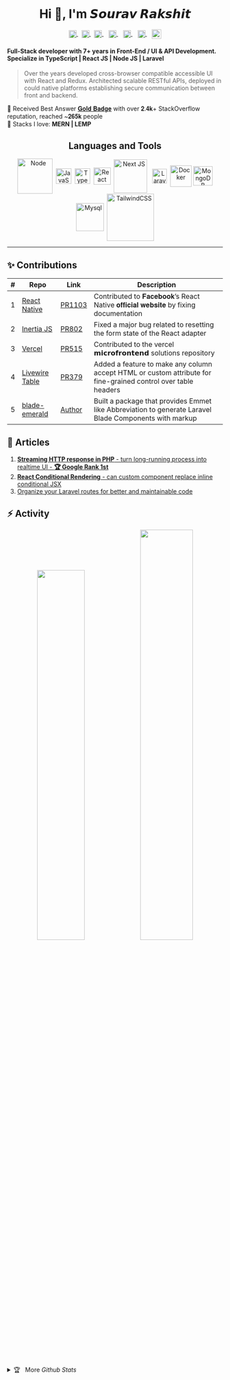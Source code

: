 <h1 align="center">Hi 🤙, I'm 𝙎𝙤𝙪𝙧𝙖𝙫 𝙍𝙖𝙠𝙨𝙝𝙞𝙩</h1>

<p align="center">
  <a href="https://github.com/devsrv/" target="_blank">
  <img align="center" alt="Github" width="18px" src="https://cdn.jsdelivr.net/npm/simple-icons@v3/icons/github.svg" />
  </a>
  &nbsp;
  <a href="https://stackblitz.com/@rsrv1" target="_blank">
  <img align="center" alt="StackBlitz" width="18px" src="https://cdn.jsdelivr.net/npm/simple-icons@v8/icons/stackblitz.svg" />
  </a>
  &nbsp;
  <a href="https://stackoverflow.com/users/7819438/devsourav" target="_blank">
   <img align="center" alt="StackOverflow" width="18px" src="https://cdn.jsdelivr.net/npm/simple-icons@v8/icons/stackoverflow.svg" />
  </a>
  &nbsp;&nbsp;
  <a href="https://instagram.com/im.sourav" target="_blank">
   <img align="center" alt="Instagram" width="18px" src="https://cdn.jsdelivr.net/npm/simple-icons@v3/icons/instagram.svg" />
  </a>
   &nbsp;&nbsp;
  <a href="https://linkedin.com/in/sourav-rakshit1" target="_blank">
   <img align="center" alt="LinkedIn" width="18px" src="https://cdn.jsdelivr.net/npm/simple-icons@v3/icons/linkedin.svg" />
  </a>
   &nbsp;&nbsp;
  <a href="https://twitter.com/srvrksh" target="_blank">
   <img align="center" alt="Twitter" width="18px" src="https://cdn.jsdelivr.net/npm/simple-icons@v3/icons/twitter.svg" />
  </a>
   &nbsp;&nbsp;
  <a href="mailto:hello@itsrav.dev">
   <img align="center" width="22px" src="https://cdn.jsdelivr.net/npm/simple-icons@v3/icons/gmail.svg" />
  </a>
</p>



#### Full-Stack developer with 7+ years in Front-End / UI & API Development. Specialize in TypeScript | React JS | Node JS | Laravel

> Over the years developed cross-browser compatible accessible UI with React and Redux. Architected scalable RESTful APIs, deployed in could native platforms establishing secure communication between front and backend.

🏅 Received Best Answer [𝐆𝐨𝐥𝐝 𝐁𝐚𝐝𝐠𝐞](https://stackoverflow.com/users/7819438/devsourav) with over 𝟐.𝟒𝐤+ StackOverflow reputation, reached ~𝟐𝟔𝟓𝐤 people <br/>
🌱 Stacks I love: **MERN | LEMP**


<h2 align="center">Languages and Tools</h2>
<p align="center"> 
  <img align="center" alt="Node" title="Node JS" width="82" src="https://cdn.jsdelivr.net/gh/devicons/devicon/icons/nodejs/nodejs-original-wordmark.svg"/>&nbsp;
  <img align="center" alt="JavaScript" title="JavaScript" width="36" src="https://cdn.jsdelivr.net/gh/devicons/devicon/icons/javascript/javascript-plain.svg"/>&nbsp;
  <img align="center" alt="TypeScript" title="TypeScript" width="36" src="https://cdn.jsdelivr.net/gh/devicons/devicon/icons/typescript/typescript-original.svg"/>&nbsp;
  <img align="center" alt="React JS" title="React JS" width="40" src="https://cdn.jsdelivr.net/gh/devicons/devicon/icons/react/react-original.svg"/>&nbsp;
  <img align="center" alt="Next JS" title="Next JS" width="78" src="https://cdn.jsdelivr.net/gh/devicons/devicon/icons/nextjs/nextjs-original-wordmark.svg"/>&nbsp;&nbsp;
  <img align="center" alt="Laravel" title="Laravel" width="34" src="https://upload.wikimedia.org/wikipedia/commons/9/9a/Laravel.svg"/>&nbsp;
  <img align="center" alt="Docker" title="Docker" width="50" src="https://cdn.jsdelivr.net/gh/devicons/devicon/icons/docker/docker-plain.svg"/>
  <img align="center" alt="MongoDB" title="MongoDB" width="45" src="https://cdn.jsdelivr.net/gh/devicons/devicon/icons/mongodb/mongodb-original.svg"/>
  <img align="center" alt="Mysql" title="Mysql" width="65" src="https://cdn.jsdelivr.net/gh/devicons/devicon/icons/mysql/mysql-plain-wordmark.svg"/>&nbsp;
  <img align="center" alt="TailwindCSS" title="TailwindCSS" width="110" src="https://cdn.jsdelivr.net/gh/devicons/devicon/icons/tailwindcss/tailwindcss-original-wordmark.svg"/>
</p>

---

## ✨ Contributions

| #  |  Repo | Link  | Description  |
|---|---|---|---|
| 1  |  [React Native](https://github.com/facebook/react-native-website) |  [PR1103](https://github.com/facebook/react-native-website/pull/1103) |  Contributed to 𝐅𝐚𝐜𝐞𝐛𝐨𝐨𝐤’s React Native 𝐨𝐟𝐟𝐢𝐜𝐢𝐚𝐥 𝐰𝐞𝐛𝐬𝐢𝐭𝐞 by fixing documentation |
| 2  |  [Inertia JS](https://github.com/inertiajs/inertia) |  [PR802](https://github.com/inertiajs/inertia/pull/802) |  Fixed a major bug related to resetting the form state of the React adapter |
| 3  |  [Vercel](https://github.com/vercel/examples/tree/main/solutions/microfrontends) |  [PR515](https://github.com/vercel/examples/pull/515) |  Contributed to the vercel 𝗺𝗶𝗰𝗿𝗼𝗳𝗿𝗼𝗻𝘁𝗲𝗻𝗱 solutions repository |
| 4  |  [Livewire Table](https://github.com/rappasoft/laravel-livewire-tables) |  [PR379](https://github.com/rappasoft/laravel-livewire-tables/pull/379) |  Added a feature to make any column accept HTML or custom attribute for fine-grained control over table headers |
| 5  |  [blade-emerald](https://github.com/aqquaa/blade-emerald) |  [Author](https://github.com/aqquaa/blade-emerald/graphs/contributors) |  Built a package that provides Emmet like Abbreviation to generate Laravel Blade Components with markup |

## 📝 Articles

1. [__Streaming HTTP response in PHP__ - turn long-running process into realtime UI - __🏆 Google Rank 1st__](https://itsrav.dev/articles/streaming-http-response-in-php-to-turn-long-running-process-into-realtime-experience)
2. [__React Conditional Rendering__ - can custom component replace inline conditional JSX](https://itsrav.dev/articles/react-conditional-rendering-can-custom-component-replace-inline-conditional-jsx)
3. [Organize your Laravel routes for better and maintainable code](https://ravr.medium.com/organize-your-laravel-routes-for-better-and-maintainable-code-4ad9b76aed0f)

## ⚡ Activity
<div align="center">
  <img width="47%" src="https://github-readme-stats.vercel.app/api?username=devsrv&show_icons=true&locale=en" /> 
  <img width="49.5%" src="https://github-readme-streak-stats.herokuapp.com/?user=devsrv&)" />
</div>

<br/>

<details>
<summary> 🏆 &nbsp; More <i>Github Stats</i></summary>
  
 [![Sourav's github activity graph](https://github-readme-activity-graph.cyclic.app/graph?username=devsrv&theme=nord)](https://github.com/devsrv/)
  
</details>
